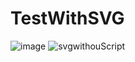 # TestWithSVG
![image](https://raw.githubusercontent.com/lyndaidaii/TestWithSVG/main/examplesvgWithoutScript.svg?token=APLVMFPQ2JG4UGCL22XRF7C73LJSS)
![svgwithouScript](https://github.com/lyndaidaii/TestWithSVG/blob/main/examplesvgWithoutScript.svg)
